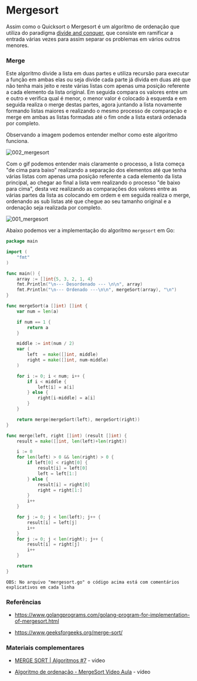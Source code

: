 # Mergesort

Assim como o Quicksort o Mergesort é um algoritmo de ordenação que utiliza do paradigma [divide and conquer](https://github.com/GuilhermehChaves/google-skills/tree/master/algoritmos/divide_and_conquer),
que consiste em ramificar a entrada várias vezes para assim separar os problemas em vários outros menores.

### Merge

Este algoritmo divide a lista em duas partes e utiliza recursão para executar a função em ambas elas ou seja divide cada parte já divida em duas
até que não tenha mais jeito e reste várias listas com apenas uma posição referente a cada elemento da lista original. Em seguida compara os valores 
entre um e outro e verifica qual é menor, o menor valor é colocado à esquerda e em seguida realiza o merge destas partes, agora juntando a lista novamente
formando listas maiores e realizando o mesmo processo de comparação e merge em ambas as listas formadas até o fim onde a lista estará ordenada por completo.

Observando a imagem podemos entender melhor como este algoritmo funciona.

![002_mergesort](https://user-images.githubusercontent.com/48635609/91216255-0643d300-e6ec-11ea-82ba-2b8af5fe5b42.gif)

Com o gif podemos entender mais claramente o processo, a lista começa "de cima para baixo" realizando a separação dos elementos até que tenha
várias listas com apenas uma posição referente a cada elemento da lista principal, ao chegar ao final a lista vem realizando o processo "de baixo para cima", desta vez 
realizando as comparações dos valores entre as várias partes da lista as colocando em ordem e em seguida realiza o merge, ordenando as sub listas até que chegue 
ao seu tamanho original e a ordenação seja realizada por completo.

![001_mergesort](https://user-images.githubusercontent.com/48635609/91215813-638b5480-e6eb-11ea-82ca-fa414d5a5d2f.png)

Abaixo podemos ver a implementação do algoritmo `mergesort` em Go:

```go
package main

import (
	"fmt"
)

func main() {
	array := []int{5, 3, 2, 1, 4}
	fmt.Println("\n--- Desordenado --- \n\n", array)
	fmt.Println("\n--- Ordenado ---\n\n", mergeSort(array), "\n")
}

func mergeSort(a []int) []int {
	var num = len(a)

	if num == 1 {
		return a
	}

	middle := int(num / 2)
	var (
		left  = make([]int, middle)
		right = make([]int, num-middle)
	)

	for i := 0; i < num; i++ {
		if i < middle {
			left[i] = a[i]
		} else {
			right[i-middle] = a[i]
		}
	}

	return merge(mergeSort(left), mergeSort(right))
}

func merge(left, right []int) (result []int) {
	result = make([]int, len(left)+len(right))

	i := 0
	for len(left) > 0 && len(right) > 0 {
		if left[0] < right[0] {
			result[i] = left[0]
			left = left[1:]
		} else {
			result[i] = right[0]
			right = right[1:]
		}
		i++
	}

	for j := 0; j < len(left); j++ {
		result[i] = left[j]
		i++
	}
	for j := 0; j < len(right); j++ {
		result[i] = right[j]
		i++
	}

	return
}

```

`OBS: No arquivo "mergesort.go" o código acima está com comentários explicativos em cada linha`

### Referências

- https://www.golangprograms.com/golang-program-for-implementation-of-mergesort.html

- https://www.geeksforgeeks.org/merge-sort/

### Materiais complementares

- [MERGE SORT | Algoritmos #7](https://www.youtube.com/watch?v=5prE6Mz8Vh0) - vídeo

- [Algoritmo de ordenação - MergeSort Video Aula](https://www.youtube.com/watch?v=PKCMMSXQyJE) - vídeo

